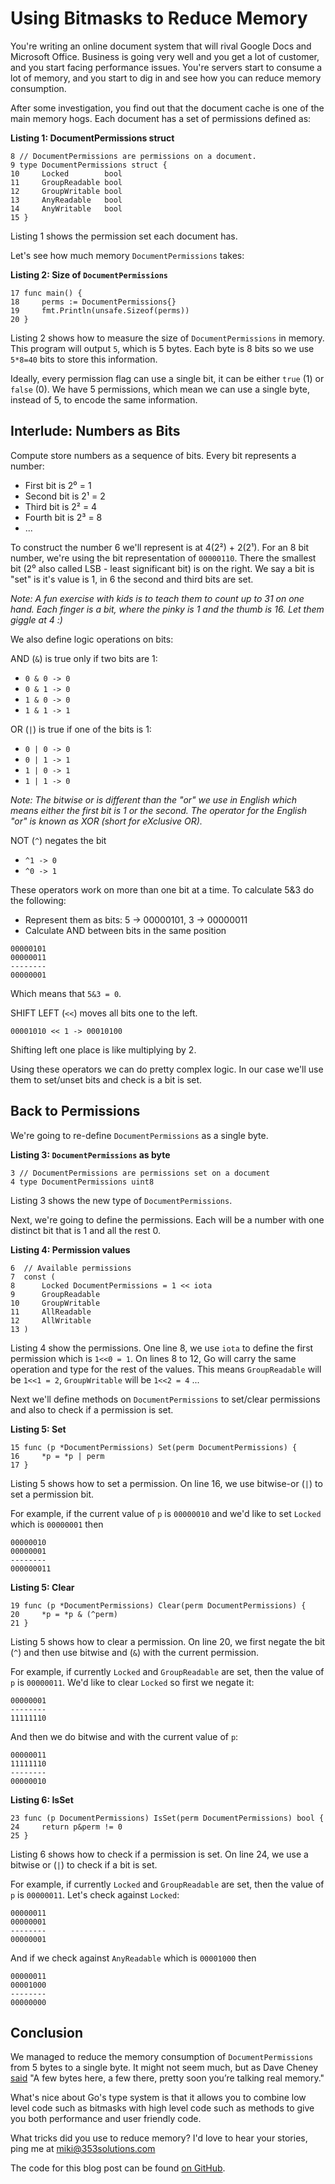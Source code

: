 # Using Bitmasks to Reduce Memory

You're writing an online document system that will rival Google Docs and Microsoft Office.
Business is going very well and you get a lot of customer, and you start facing performance issues.
You're servers start to consume a lot of memory, and you start to dig in and see how you can reduce memory consumption.

After some investigation, you find out that the document cache is one of the main memory hogs. 
Each document has a set of permissions defined as:

**Listing 1: DocumentPermissions struct**

```
8 // DocumentPermissions are permissions on a document.
9 type DocumentPermissions struct {
10     Locked        bool
11     GroupReadable bool
12     GroupWritable bool
13     AnyReadable   bool
14     AnyWritable   bool
15 }
```

Listing 1 shows the permission set each document has.

Let's see how much memory `DocumentPermissions` takes:

**Listing 2: Size of `DocumentPermissions`**

```
17 func main() {
18     perms := DocumentPermissions{}
19     fmt.Println(unsafe.Sizeof(perms))
20 }
```

Listing 2 shows how to measure the size of `DocumentPermissions` in memory. This program will output `5`, which is 5 bytes. Each byte is 8 bits so we use `5*8=40` bits to store this information.

Ideally, every permission flag can use a single bit, it can be either `true` (1) or `false` (0). We have 5 permissions, which mean we can use a single byte, instead of 5, to encode the same information.


## Interlude: Numbers as Bits

Compute store numbers as a sequence of bits. Every bit represents a number:

- First bit is 2⁰ = 1
- Second bit is 2¹ = 2
- Third bit is 2² = 4
- Fourth bit is 2³ = 8
- ...

To construct the number 6 we'll represent is at 4(2²) + 2(2¹).
For an 8 bit number, we're using the bit representation of `00000110`. There the smallest bit (2⁰ also called LSB - least significant bit) is on the right. We say a bit is "set" is it's value is 1, in 6 the second and third bits are set.

_Note: A fun exercise with kids is to teach them to count up to 31 on one hand. Each finger is a bit, where the pinky is 1 and the thumb is 16. Let them giggle at 4 :)_

We also define logic operations on bits:

AND (`&`) is true only if two bits are 1: 
- `0 & 0 -> 0`
- `0 & 1 -> 0`
- `1 & 0 -> 0`
- `1 & 1 -> 1`

OR (`|`) is true if one of the bits is 1:
- `0 | 0 -> 0`
- `0 | 1 -> 1`
- `1 | 0 -> 1`
- `1 | 1 -> 0`

_Note: The bitwise or is different than the "or" we use in English which means either the first bit is 1 or the second. The operator for the English "or" is known as XOR (short for eXclusive OR)._

NOT (`^`) negates the bit
- `^1 -> 0`
- `^0 -> 1`

These operators work on more than one bit at a time. To calculate 5&3 do the following:
- Represent them as bits: 5 -> 00000101, 3 -> 00000011
- Calculate AND between bits in the same position

```
00000101
00000011
--------
00000001
```

Which means that `5&3 = 0`.

SHIFT LEFT (`<<`) moves all bits one to the left.

```
00001010 << 1 -> 00010100
```

Shifting left one place is like multiplying by 2.
    

Using these operators we can do pretty complex logic. In our case we'll use them to set/unset bits and check is a bit is set.

## Back to Permissions

We're going to re-define `DocumentPermissions` as a single byte.

**Listing 3: `DocumentPermissions` as byte**

```
3 // DocumentPermissions are permissions set on a document
4 type DocumentPermissions uint8
```

Listing 3 shows the new type of `DocumentPermissions`.

Next, we're going to define the permissions. Each will be a number with one distinct bit that is 1 and all the rest 0.

**Listing 4: Permission values**

```
6  // Available permissions
7  const (
8      Locked DocumentPermissions = 1 << iota
9      GroupReadable
10     GroupWritable
11     AllReadable
12     AllWritable
13 )
```

Listing 4 show the permissions. One line 8, we use `iota` to define the first permission which is `1<<0 = 1`. On lines 8 to 12, Go will carry the same operation and type for the rest of the values. This means `GroupReadable` will be `1<<1 = 2`, `GroupWritable` will be `1<<2 = 4` ...

Next we'll define methods on `DocumentPermissions` to set/clear permissions and also to check if a permission is set.

**Listing 5: Set**

```
15 func (p *DocumentPermissions) Set(perm DocumentPermissions) {
16     *p = *p | perm
17 }
```

Listing 5 shows how to set a permission. On line 16, we use bitwise-or (`|`) to set a permission bit.

For example, if the current value of `p` is `00000010` and we'd like to set `Locked` which is `00000001` then

```
00000010
00000001
--------
000000011
```

**Listing 5: Clear**

```
19 func (p *DocumentPermissions) Clear(perm DocumentPermissions) {
20     *p = *p & (^perm)
21 }
```

Listing 5 shows how to clear a permission. On line 20, we first negate the bit (`^`) and then use bitwise and (`&`) with the current permission.

For example, if currently `Locked` and `GroupReadable` are set, then the value of `p` is `00000011`. We'd like to clear `Locked` so first we negate it:

```
00000001
--------
11111110
```

And then we do bitwise and with the current value of `p`:

```
00000011
11111110
--------
00000010
```

**Listing 6: IsSet**

```
23 func (p DocumentPermissions) IsSet(perm DocumentPermissions) bool {
24     return p&perm != 0
25 }
```

Listing 6 shows how to check if a permission is set. On line 24, we use a bitwise or (`|`) to check if a bit is set.

For example, if currently `Locked` and `GroupReadable` are set, then the value of `p` is `00000011`. Let's check against `Locked`:

```
00000011
00000001
--------
00000001
```

And if we check against `AnyReadable` which is `00001000` then

```
00000011
00001000
--------
00000000
```

## Conclusion

We managed to reduce the memory consumption of `DocumentPermissions` from 5 bytes to a single byte. It might not seem much, but as Dave Cheney [said](https://dave.cheney.net/2021/01/05/a-few-bytes-here-a-few-there-pretty-soon-youre-talking-real-memory) "A few bytes here, a few there, pretty soon you’re talking real memory."

What's nice about Go's type system is that it allows you to combine low level code such as bitmasks with high level code such as methods to give you both performance and user friendly code.

What tricks did you use to reduce memory? I'd love to hear your stories, ping me at miki@353solutions.com

The code for this blog post can be found [on GitHub](https://github.com/353words/bitmask).

